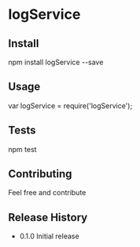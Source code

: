 # logService

## Install

  npm install logService --save

## Usage

  var logService = require('logService');

## Tests

  npm test

## Contributing

Feel free and contribute

## Release History

* 0.1.0 Initial release
